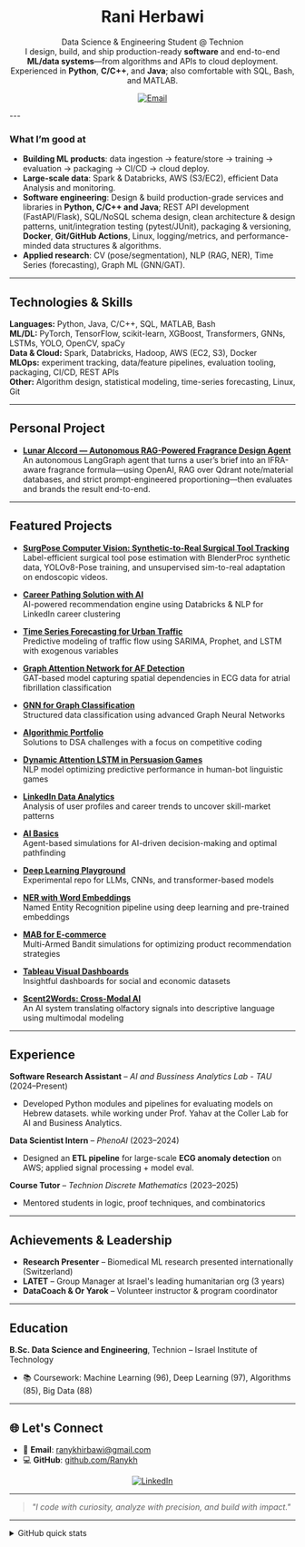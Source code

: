 <h1 align="center">Rani Herbawi</h1>
<p align="center">
  Data Science & Engineering Student @ Technion<br/>
  I design, build, and ship production-ready <b>software</b> and end-to-end <b>ML/data systems</b>—from algorithms and APIs to cloud deployment.
  <br/>
  Experienced in <b>Python</b>, <b>C/C++</b>, and <b>Java</b>; also comfortable with SQL, Bash, and MATLAB.
</p>

<p align="center">
  <a href="mailto:ranykhirbawi@gmail.com"><img alt="Email" src="https://img.shields.io/badge/Email-ranykhirbawi%40gmail.com-informational?logo=gmail"></a>
</p>
---

### What I’m good at

- **Building ML products**: data ingestion → feature/store → training → evaluation → packaging → CI/CD → cloud deploy.
- **Large-scale data**: Spark & Databricks, AWS (S3/EC2), efficient Data Analysis and monitoring.
- **Software engineering**: Design & build production-grade services and libraries in **Python, C/C++ and Java**; REST API development (FastAPI/Flask), SQL/NoSQL schema design, clean architecture & design patterns, unit/integration testing (pytest/JUnit), packaging & versioning, **Docker**, **Git/GitHub Actions**, Linux, logging/metrics, and performance-minded data structures & algorithms.
- **Applied research**: CV (pose/segmentation), NLP (RAG, NER), Time Series (forecasting), Graph ML (GNN/GAT).

---


## Technologies & Skills

**Languages:** Python, Java, C/C++, SQL, MATLAB, Bash  
**ML/DL:** PyTorch, TensorFlow, scikit-learn, XGBoost, Transformers, GNNs, LSTMs, YOLO, OpenCV, spaCy  
**Data & Cloud:** Spark, Databricks, Hadoop, AWS (EC2, S3), Docker  
**MLOps:** experiment tracking, data/feature pipelines, evaluation tooling, packaging, CI/CD, REST APIs  
**Other:** Algorithm design, statistical modeling, time-series forecasting, Linux, Git


---
## Personal Project

-  **[Lunar AIccord — Autonomous RAG-Powered Fragrance Design Agent](https://github.com/Ranykh/lunar-aiccord-agent)**  
  An autonomous LangGraph agent that turns a user’s brief into an IFRA-aware fragrance formula—using OpenAI, RAG over Qdrant note/material databases, and strict prompt-engineered proportioning—then evaluates and brands the result end-to-end.

---

## Featured Projects


-  **[SurgPose Computer Vision: Synthetic-to-Real Surgical Tool Tracking](https://github.com/Ranykh/computer-vision-SurgPose-sim2real)**  
  Label-efficient surgical tool pose estimation with BlenderProc synthetic data, YOLOv8-Pose training, and unsupervised sim-to-real adaptation on endoscopic videos.

-  **[Career Pathing Solution with AI](https://github.com/Ranykh/Career_path_with_AI_project)**  
  AI-powered recommendation engine using Databricks & NLP for LinkedIn career clustering

-  **[Time Series Forecasting for Urban Traffic](https://github.com/Ranykh/Time_Series_Forecasting_for_Urban_Traffic)**  
  Predictive modeling of traffic flow using SARIMA, Prophet, and LSTM with exogenous variables

-  **[Graph Attention Network for AF Detection](https://github.com/Ranykh/Graph-Attention-Network-for-AF-Detection)**  
  GAT-based model capturing spatial dependencies in ECG data for atrial fibrillation classification

-  **[GNN for Graph Classification](https://github.com/Ranykh/GNN_Final_Project)**  
  Structured data classification using advanced Graph Neural Networks

-  **[Algorithmic Portfolio](https://github.com/Ranykh/Data-Structures-and-Algorithms_programming-assignment)**  
  Solutions to DSA challenges with a focus on competitive coding

-  **[Dynamic Attention LSTM in Persuasion Games](https://github.com/Ranykh/Dynamic-Attention-based-LSTM-Predictive-Model-in-Language-based-Persuasion-Games)**  
  NLP model optimizing predictive performance in human-bot linguistic games

-  **[LinkedIn Data Analytics](https://github.com/Ranykh/Linkedin-Data-Analysis)**  
  Analysis of user profiles and career trends to uncover skill-market patterns

-  **[AI Basics](https://github.com/Ranykh/AI-Basics/tree/main)**  
  Agent-based simulations for AI-driven decision-making and optimal pathfinding

-  **[Deep Learning Playground](https://github.com/Ranykh/Deep-Learning-Projects)**  
  Experimental repo for LLMs, CNNs, and transformer-based models

-  **[NER with Word Embeddings](https://github.com/Ranykh/NLP-Entity-Tagging-with-Word-Embeddings)**  
  Named Entity Recognition pipeline using deep learning and pre-trained embeddings

-  **[MAB for E-commerce](https://github.com/Ranykh/MAB_Electronic-Commerce-Models)**  
  Multi-Armed Bandit simulations for optimizing product recommendation strategies

-  **[Tableau Visual Dashboards](https://github.com/Ranykh/Tableau)**  
  Insightful dashboards for social and economic datasets

-  **[Scent2Words: Cross-Modal AI](https://github.com/Ranykh/Scent2Words-AI)**  
  An AI system translating olfactory signals into descriptive language using multimodal modeling

---

## Experience

**Software Research Assistant** – *AI and Bussiness Analytics Lab - TAU* (2024–Present)  
- Developed Python modules and pipelines for
evaluating models on Hebrew datasets. while
working under Prof. Yahav at the Coller Lab for AI
and Business Analytics. 

**Data Scientist Intern** – *PhenoAI* (2023–2024)  
- Designed an **ETL pipeline** for large-scale **ECG anomaly detection** on AWS; applied signal processing + model eval.


**Course Tutor** – *Technion Discrete Mathematics* (2023–2025)  
- Mentored students in logic, proof techniques, and combinatorics

---

## Achievements & Leadership

-  **Research Presenter** – Biomedical ML research presented internationally (Switzerland)
-  **LATET** – Group Manager at Israel's leading humanitarian org (3 years)
-  **DataCoach & Or Yarok** – Volunteer instructor & program coordinator

---

## Education

**B.Sc. Data Science and Engineering**, Technion – Israel Institute of Technology  
- 📚 Coursework: Machine Learning (96), Deep Learning (97), Algorithms (85), Big Data (88)  


---

## 🌐 Let's Connect

- 📧 **Email**: [ranykhirbawi@gmail.com](mailto:ranykhirbawi@gmail.com)  
- 💻 **GitHub**: [github.com/Ranykh](https://github.com/Ranykh)

<p align="center">
  <a href="https://www.linkedin.com/in/rani-h-51a5011a9"><img alt="LinkedIn" src="https://img.shields.io/badge/LinkedIn-Rani%20Herbawi-blue?logo=linkedin"></a>
</p>

---

> *"I code with curiosity, analyze with precision, and build with impact."*

---

<!-- Optional: show some lightweight stats without clutter -->
<details>
  <summary>GitHub quick stats</summary>

  ![Top Langs](https://github-readme-stats.vercel.app/api/top-langs/?username=Ranykh&layout=compact&hide=html,css)
  <br/>
  ![Rani's GitHub stats](https://github-readme-stats.vercel.app/api?username=Ranykh&show_icons=true&hide_title=true)
</details>

